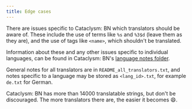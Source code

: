 ```yaml
---
title: Edge cases
---
```


There are issues specific to Cataclysm: BN which translators should be aware of. These include the
use of terms like `%s` and `%3$d` (leave them as they are), and the use of tags like `<name>`, which
shouldn't be translated.

Information about these and any other issues specific to individual languages, can be found in
Cataclysm: BN's [language notes folder][notes].

[notes]: https://github.com/cataclysmbnteam/Cataclysm-BN/tree/upload/lang/notes

General notes for all translators are in `README_all_translators.txt`, and notes specific to a
language may be stored as `<lang_id>.txt`, for example `de.txt` for German.

Cataclysm: BN has more than 14000 translatable strings, but don't be discouraged. The more
translators there are, the easier it becomes 😄.
